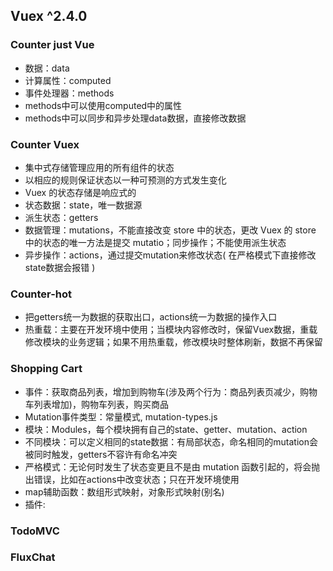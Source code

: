## Vuex ^2.4.0

### Counter just Vue
+ 数据：data
+ 计算属性：computed
+ 事件处理器：methods
+ methods中可以使用computed中的属性
+ methods中可以同步和异步处理data数据，直接修改数据

### Counter Vuex
+ 集中式存储管理应用的所有组件的状态
+ 以相应的规则保证状态以一种可预测的方式发生变化
+ Vuex 的状态存储是响应式的
+ 状态数据：state，唯一数据源
+ 派生状态：getters
+ 数据管理：mutations，不能直接改变 store 中的状态，更改 Vuex 的 store 中的状态的唯一方法是提交 mutatio；同步操作；不能使用派生状态
+ 异步操作：actions，通过提交mutation来修改状态( 在严格模式下直接修改state数据会报错 )

### Counter-hot
+ 把getters统一为数据的获取出口，actions统一为数据的操作入口
+ 热重载：主要在开发环境中使用；当模块内容修改时，保留Vuex数据，重载修改模块的业务逻辑；如果不用热重载，修改模块时整体刷新，数据不再保留

### Shopping Cart
+ 事件：获取商品列表，增加到购物车(涉及两个行为：商品列表页减少，购物车列表增加)，购物车列表，购买商品
+ Mutation事件类型：常量模式, mutation-types.js
+ 模块：Modules，每个模块拥有自己的state、getter、mutation、action
+ 不同模块：可以定义相同的state数据：有局部状态，命名相同的mutation会被同时触发，getters不容许有命名冲突
+ 严格模式：无论何时发生了状态变更且不是由 mutation 函数引起的，将会抛出错误，比如在actions中改变状态；只在开发环境使用
+ map辅助函数：数组形式映射，对象形式映射(别名)
+ 插件:

### TodoMVC

### FluxChat